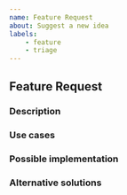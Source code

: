 ```yaml
---
name: Feature Request
about: Suggest a new idea
labels:
    - feature
    - triage
---
```


## Feature Request

### Description
<!-- A clear and concise description of your idea. -->



### Use cases
<!-- List some reasons this would be useful. -->



### Possible implementation
<!-- Describe any ideas you have for how this could work. -->



### Alternative solutions
<!-- Describe any alternative solutions or features you've considered. -->
